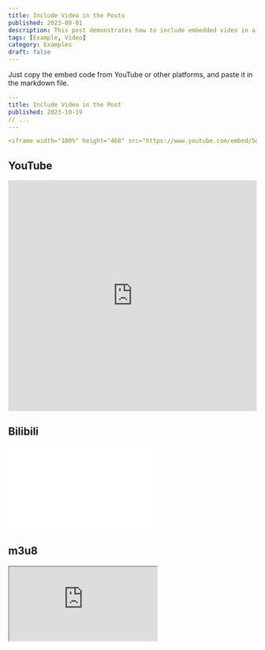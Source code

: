 ```yaml
---
title: Include Video in the Posts
published: 2023-08-01
description: This post demonstrates how to include embedded video in a blog post.
tags: [Example, Video]
category: Examples
draft: false
---
```

Just copy the embed code from YouTube or other platforms, and paste it in the markdown file.

```yaml
---
title: Include Video in the Post
published: 2023-10-19
// ...
---

<iframe width="100%" height="468" src="https://www.youtube.com/embed/5gIf0_xpFPI?si=N1WTorLKL0uwLsU_" title="YouTube video player" frameborder="0" allowfullscreen></iframe>
```

## YouTube

<iframe width="100%" height="468" src="https://www.youtube.com/embed/5gIf0_xpFPI?si=N1WTorLKL0uwLsU_" title="YouTube video player" frameborder="0" allow="accelerometer; autoplay; clipboard-write; encrypted-media; gyroscope; picture-in-picture; web-share" allowfullscreen></iframe>

## Bilibili

<div style="position: relative; width: 60%; aspect-ratio: 16/9;">
    <iframe src="//player.bilibili.com/player.html?bvid=BV1Fm4ZzDEeY"
        style="position: absolute; top: 0; left: 0; width: 100%; height: 100%;"
        scrolling="no" border="0" frameborder="no" framespacing="0" allowfullscreen="true"></iframe>
</div>

## m3u8

<iframe src="https://m3u8player.org/player.html?url=https://raw.githubusercontent.com/Pinellia451/m3u8-storge/refs/heads/main/11.m3u8"></iframe>
